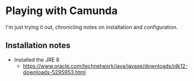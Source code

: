 # Playing with Camunda
I'm just trying it out, chronicling notes on installation and configuration.

## Installation notes
- Installed the JRE 8
  - https://www.oracle.com/technetwork/java/javase/downloads/jdk12-downloads-5295953.html